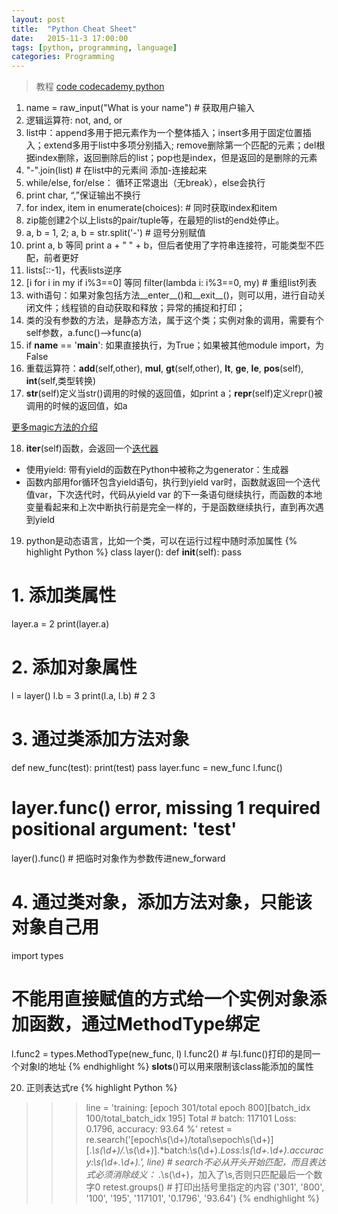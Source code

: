 ```yaml
---
layout: post
title:  "Python Cheat Sheet"
date:   2015-11-3 17:00:00
tags: [python, programming, language]
categories: Programming
---
```


> 教程  [code codecademy python][link] 

[link]: https://www.codecademy.com/learn/python

1. name = raw_input("What is your name")   # 获取用户输入
2. 逻辑运算符: not, and, or
3. list中：append多用于把元素作为一个整体插入；insert多用于固定位置插入；extend多用于list中多项分别插入;
   remove删除第一个匹配的元素；del根据index删除，返回删除后的list；pop也是index，但是返回的是删除的元素
4. "-".join(list)  # 在list中的元素间 添加-连接起来
5. while/else, for/else： 循环正常退出（无break），else会执行
6. print char, “,”保证输出不换行
7. for index, item in enumerate(choices): # 同时获取index和item
8. zip能创建2个以上lists的pair/tuple等，在最短的list的end处停止。
9. a, b = 1, 2;  a, b = str.split('-') # 逗号分别赋值
10. print a, b 等同 print a + " " + b，但后者使用了字符串连接符，可能类型不匹配，前者更好
11. lists[::-1]，代表lists逆序
12. [i for i in my if i%3==0] 等同 filter(lambda i: i%3==0, my)  # 重组list列表
13. with语句：如果对象包括方法__enter__()和__exit__()，则可以用，进行自动关闭文件；线程锁的自动获取和释放；异常的捕捉和打印；
14. 类的没有参数的方法，是静态方法，属于这个类；实例对象的调用，需要有个self参数，a.func()-->func(a)
15. if __name__ == '__main__':  如果直接执行，为True；如果被其他module import，为False
16. 重载运算符：__add__(self,other), __mul__, __gt__(self,other), __lt__, __ge__, __le__, __pos__(self), __int__(self,类型转换)
17. __str__(self)定义当str()调用的时候的返回值，如print a；__repr__(self)定义repr()被调用的时候的返回值，如a

[更多magic方法的介绍](http://pycoders-weekly-chinese.readthedocs.io/en/latest/issue6/a-guide-to-pythons-magic-methods.html)

18. __iter__(self)函数，会返回一个[迭代器](https://www.ibm.com/developerworks/cn/opensource/os-cn-python-yield/index.html)
* 使用yield: 带有yield的函数在Python中被称之为generator：生成器
* 函数内部用for循环包含yield语句，执行到yield var时，函数就返回一个迭代值var，下次迭代时，代码从yield var 的下一条语句继续执行，而函数的本地变量看起来和上次中断执行前是完全一样的，于是函数继续执行，直到再次遇到yield

19. python是动态语言，比如一个类，可以在运行过程中随时添加属性
{% highlight Python %}
class layer():
    def __init__(self):
        pass
# 1. 添加类属性
layer.a = 2
print(layer.a)
# 2. 添加对象属性
l = layer()
l.b = 3
print(l.a, l.b) # 2 3
# 3. 通过类添加方法对象
def new_func(test):
    print(test)
    pass
layer.func = new_func
l.func()
# layer.func()  error, missing 1 required positional argument: 'test'
layer().func()  # 把临时对象作为参数传进new_forward
# 4. 通过类对象，添加方法对象，只能该对象自己用
import types
# 不能用直接赋值的方式给一个实例对象添加函数，通过MethodType绑定
l.func2 = types.MethodType(new_func, l)
l.func2()  # 与l.func()打印的是同一个对象l的地址
{% endhighlight %}
__slots__()可以用来限制该class能添加的属性

20. 正则表达式re
{% highlight Python %}
>>> line = 'training:  [epoch 301/total epoch 800][batch_idx 100/total_batch_idx 195]  Total #    batch: 117101    Loss: 0.1796, accuracy: 93.64 %'
>>> retest = re.search('\[epoch\s(\d+)\/total\sepoch\s(\d+)\]\[.*\s(\d+)\/.*\s(\d+)\].*batch:\s(\d+).*Loss:\s(\d+\.\d+).*accuracy:\s(\d+\.\d+).*', line)  # search不必从开头开始匹配，而且表达式必须消除歧义： .*\s(\d+)，加入了\s,否则只匹配最后一个数字0
>>> retest.groups()  # 打印出括号里指定的内容
('301', '800', '100', '195', '117101', '0.1796', '93.64')
{% endhighlight %}

